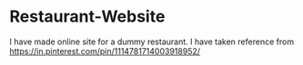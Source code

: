 # Restaurant-Website
I have made online site for a dummy restaurant. I have taken reference from  https://in.pinterest.com/pin/1114781714003918952/
